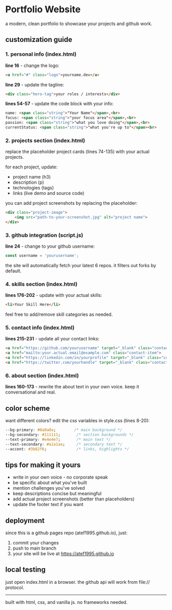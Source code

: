 # Portfolio Website

a modern, clean portfolio to showcase your projects and github work.

## customization guide

### 1. personal info (index.html)

**line 16** - change the logo:
```html
<a href="#" class="logo">yourname.dev</a>
```

**line 29** - update the tagline:
```html
<div class="hero-tag">your roles / interests</div>
```

**lines 54-57** - update the code block with your info:
```html
name: <span class="string">"Your Name"</span>,<br>
focus: <span class="string">"your focus area"</span>,<br>
passion: <span class="string">"what you love doing"</span>,<br>
currentStatus: <span class="string">"what you're up to"</span><br>
```

### 2. projects section (index.html)

replace the placeholder project cards (lines 74-135) with your actual projects.

for each project, update:
- project name (h3)
- description (p)
- technologies (tags)
- links (live demo and source code)

you can add project screenshots by replacing the placeholder:
```html
<div class="project-image">
    <img src="path-to-your-screenshot.jpg" alt="project name">
</div>
```

### 3. github integration (script.js)

**line 24** - change to your github username:
```javascript
const username = 'yourusername';
```

the site will automatically fetch your latest 6 repos. it filters out forks by default.

### 4. skills section (index.html)

**lines 176-202** - update with your actual skills:
```html
<li>Your Skill Here</li>
```

feel free to add/remove skill categories as needed.

### 5. contact info (index.html)

**lines 215-231** - update all your contact links:
```html
<a href="https://github.com/yourusername" target="_blank" class="contact-item">
<a href="mailto:your.actual.email@example.com" class="contact-item">
<a href="https://linkedin.com/in/yourprofile" target="_blank" class="contact-item">
<a href="https://twitter.com/yourhandle" target="_blank" class="contact-item">
```

### 6. about section (index.html)

**lines 160-173** - rewrite the about text in your own voice. keep it conversational and real.

## color scheme

want different colors? edit the css variables in style.css (lines 8-20):

```css
--bg-primary: #0a0a0a;        /* main background */
--bg-secondary: #111111;       /* section backgrounds */
--text-primary: #e4e4e7;       /* main text */
--text-secondary: #a1a1aa;     /* secondary text */
--accent: #3b82f6;             /* links, highlights */
```

## tips for making it yours

- write in your own voice - no corporate speak
- be specific about what you've built
- mention challenges you've solved
- keep descriptions concise but meaningful
- add actual project screenshots (better than placeholders)
- update the footer text if you want

## deployment

since this is a github pages repo (atef1995.github.io), just:

1. commit your changes
2. push to main branch
3. your site will be live at https://atef1995.github.io

## local testing

just open index.html in a browser. the github api will work from file:// protocol.

---

built with html, css, and vanilla js. no frameworks needed.

